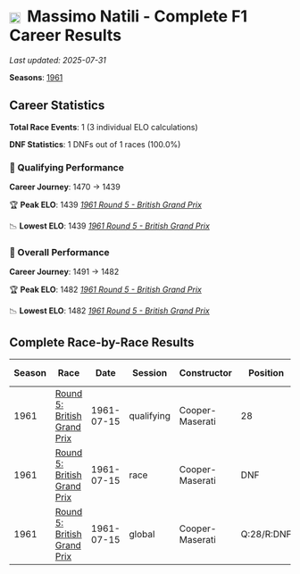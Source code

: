 # <img src="https://upload.wikimedia.org/wikipedia/commons/0/03/Flag_of_Italy.svg" alt="Italy" width="20" height="auto" style="vertical-align: middle; margin-right: 5px;" onerror="this.outerHTML='🇮🇹'; this.style.marginRight='5px';"/> Massimo Natili - Complete F1 Career Results

*Last updated: 2025-07-31*

**Seasons**: [1961](../seasons/1961-season-report)

## Career Statistics

**Total Race Events**: 1 (3 individual ELO calculations)

**DNF Statistics**: 1 DNFs out of 1 races (100.0%)

### 🏁 Qualifying Performance
**Career Journey**: 1470 → 1439

🏆 **Peak ELO**: 1439
   *[1961 Round 5 - British Grand Prix](../seasons/1961-season-report#round-5-british-grand-prix)*

📉 **Lowest ELO**: 1439
   *[1961 Round 5 - British Grand Prix](../seasons/1961-season-report#round-5-british-grand-prix)*

### 🌟 Overall Performance
**Career Journey**: 1491 → 1482

🏆 **Peak ELO**: 1482
   *[1961 Round 5 - British Grand Prix](../seasons/1961-season-report#round-5-british-grand-prix)*

📉 **Lowest ELO**: 1482
   *[1961 Round 5 - British Grand Prix](../seasons/1961-season-report#round-5-british-grand-prix)*


## Complete Race-by-Race Results

| Season | Race | Date | Session | Constructor | Position | Starting ELO | ELO Change | Final ELO | Teammate |
|--------|------|------|---------|-------------|----------|--------------|------------|-----------|----------|
| 1961 | [Round 5: British Grand Prix](../seasons/1961-season-report#round-5-british-grand-prix) | 1961-07-15 | qualifying | Cooper-Maserati | 28 | 1470 | -31 | 1439 | [<img src="https://upload.wikimedia.org/wikipedia/commons/0/03/Flag_of_Italy.svg" alt="Italy" width="20" height="auto" style="vertical-align: middle; margin-right: 5px;" onerror="this.outerHTML='🇮🇹'; this.style.marginRight='5px';"/> Lorenzo Bandini](lorenzo-bandini) |
| 1961 | [Round 5: British Grand Prix](../seasons/1961-season-report#round-5-british-grand-prix) | 1961-07-15 | race | Cooper-Maserati | DNF | 1500 | N/A | 1500 | [<img src="https://upload.wikimedia.org/wikipedia/commons/0/03/Flag_of_Italy.svg" alt="Italy" width="20" height="auto" style="vertical-align: middle; margin-right: 5px;" onerror="this.outerHTML='🇮🇹'; this.style.marginRight='5px';"/> Lorenzo Bandini](lorenzo-bandini) |
| 1961 | [Round 5: British Grand Prix](../seasons/1961-season-report#round-5-british-grand-prix) | 1961-07-15 | global | Cooper-Maserati | Q:28/R:DNF | 1491 | -9 | 1482 | [<img src="https://upload.wikimedia.org/wikipedia/commons/0/03/Flag_of_Italy.svg" alt="Italy" width="20" height="auto" style="vertical-align: middle; margin-right: 5px;" onerror="this.outerHTML='🇮🇹'; this.style.marginRight='5px';"/> Lorenzo Bandini](lorenzo-bandini) |
